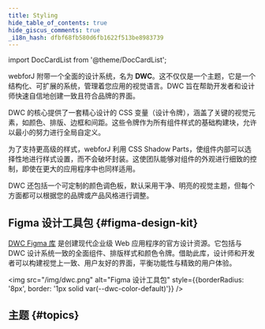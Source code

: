```yaml
---
title: Styling
hide_table_of_contents: true
hide_giscus_comments: true
_i18n_hash: dfbf68fb580d6fb1622f513be8983739
---
```

<Head>
  <style>{`
  .container {
    max-width: 65em !important;
  }
  `}</style>
</Head>

<!-- vale off -->
import DocCardList from '@theme/DocCardList';

<!-- vale on -->

webforJ 附带一个全面的设计系统，名为 **DWC**。这不仅仅是一个主题，它是一个结构化、可扩展的系统，管理着您应用的视觉语言。DWC 旨在帮助开发者和设计师快速自信地创建一致且符合品牌的界面。

DWC 的核心提供了一套精心设计的 CSS 变量（设计令牌），涵盖了关键的视觉元素，如颜色、排版、边框和间距。这些令牌作为所有组件样式的基础构建块，允许以最小的努力进行全局自定义。

为了支持更高级的样式，webforJ 利用 CSS Shadow Parts，使组件内部可以选择性地进行样式设置，而不会破坏封装。这使团队能够对组件的外观进行细致的控制，即使在更大的应用程序中也同样适用。

DWC 还包括一个可定制的颜色调色板，默认采用干净、明亮的视觉主题，但每个方面都可以根据您的品牌或产品风格进行调整。

## Figma 设计工具包 {#figma-design-kit}

[DWC Figma 库](https://www.figma.com/community/file/1144573845612007198/dwc-design-kit) 是创建现代企业级 Web 应用程序的官方设计资源。它包括与 DWC 设计系统一致的全面组件、排版样式和颜色令牌。借助此库，设计师和开发者可以构建视觉上一致、用户友好的界面，平衡功能性与精致的用户体验。

<img src="/img/dwc.png" alt="Figma 设计工具包" style={{borderRadius: '8px', border: '1px solid var(--dwc-color-default)'}} />

## 主题 {#topics}

<DocCardList className="topics-section" />
